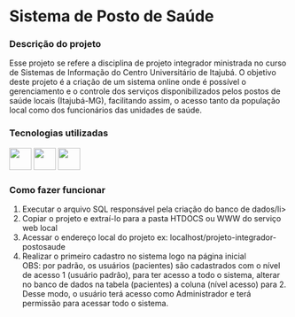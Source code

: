 <link rel="stylesheet" href="https://cdn.jsdelivr.net/gh/devicons/devicon@v2.15.1/devicon.min.css">
          
# Sistema de Posto de Saúde

### Descrição do projeto

Esse projeto se refere a disciplina de projeto integrador ministrada no curso de Sistemas de Informação do Centro Universitário de Itajubá.
O objetivo deste projeto é a criação de um sistema online onde é possível o gerenciamento e o controle dos serviços disponibilizados pelos postos de saúde locais (Itajubá-MG), facilitando assim, o acesso tanto da população local como dos funcionários das unidades de saúde.

### Tecnologias utilizadas

<img src="https://cdn.jsdelivr.net/gh/devicons/devicon/icons/php/php-original.svg" width="40" height="40"/> <img src="https://cdn.jsdelivr.net/gh/devicons/devicon/icons/mysql/mysql-original-wordmark.svg" width="40" height="40"/> <img src="https://cdn.jsdelivr.net/gh/devicons/devicon/icons/bootstrap/bootstrap-original.svg" width="40" height="40"/>

### Como fazer funcionar

<ol>
  <li>Executar o arquivo SQL responsável pela criação do banco de dados/li>
  <li>Copiar o projeto e extraí-lo para a pasta HTDOCS ou WWW do serviço web local</li>
  <li>Acessar o endereço local do projeto ex: localhost/projeto-integrador-postosaude</li>
  <li>Realizar o primeiro cadastro no sistema logo na página inicial</li>
  OBS: por padrão, os usuários (pacientes) são cadastrados com o nível de acesso 1 (usuário padrão), para ter acesso a todo o sistema, alterar no banco de dados na tabela (pacientes) a coluna (nível acesso) para 2. Desse modo, o usuário terá acesso como Administrador e terá permissão para acessar todo o sistema.
</ol>
 

